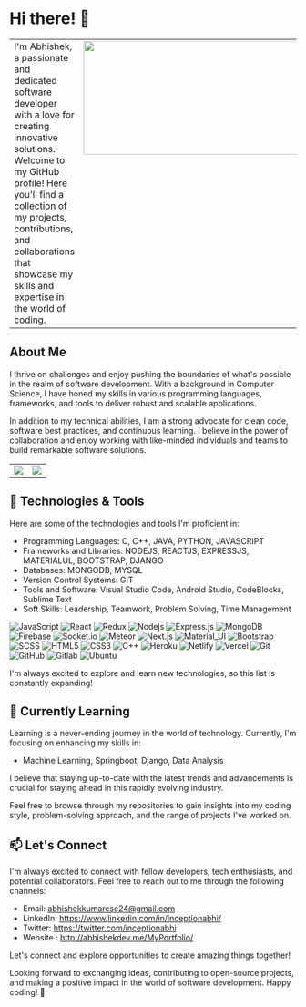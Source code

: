 # Hi there! 👋


<table>
    <tr>
    <td valign="top">
      I'm Abhishek, a passionate and dedicated software developer with a love for creating innovative solutions. Welcome to my GitHub profile! Here you'll find a collection of my projects, contributions, and collaborations that showcase my skills and expertise in the world of coding.
    </td>
    <td valign="top">
      <img src="https://github.com/inceptionabhishek/inceptionabhishek/assets/65409282/2b3e598a-791d-4930-a1b5-75c8d8f1ff57" height="200px" width="1000px" />
    </td>
  </tr>
 </table>
  

## About Me

I thrive on challenges and enjoy pushing the boundaries of what's possible in the realm of software development. With a background in Computer Science, I have honed my skills in various programming languages, frameworks, and tools to deliver robust and scalable applications.

In addition to my technical abilities, I am a strong advocate for clean code, software best practices, and continuous learning. I believe in the power of collaboration and enjoy working with like-minded individuals and teams to build remarkable software solutions.
<table>
  <tr>
    <td valign="top"><img src="https://github-readme-stats.vercel.app/api/top-langs/?username=inceptionabhishek&layout=compact&show_icons=true&title_color=ffffff&icon_color=34abeb&text_color=daf7dc&bg_color=151515"/></td>
    <td valign="top"><img src="https://github-readme-stats.vercel.app/api?username=inceptionabhishek&show_icons=true&title_color=ffffff&icon_color=34abeb&text_color=daf7dc&bg_color=151515"/></td>
  </tr>
</table>


## 🔧 Technologies & Tools

Here are some of the technologies and tools I'm proficient in:

- Programming Languages: C, C++, JAVA, PYTHON, JAVASCRIPT 
- Frameworks and Libraries: NODEJS, REACTJS, EXPRESSJS, MATERIALUL, BOOTSTRAP, DJANGO
- Databases: MONGODB, MYSQL
- Version Control Systems: GIT
- Tools and Software: Visual Studio Code, Android Studio, CodeBlocks, Sublime Text
- Soft Skills: Leadership, Teamwork, Problem Solving, Time Management


![JavaScript](https://img.shields.io/badge/-JavaScript-black?style=flat-square&logo=javascript)
![React](https://img.shields.io/badge/-React-black?style=flat-square&logo=react)
![Redux](https://img.shields.io/badge/-Redux-black?style=flat-square&logo=Redux)
![Nodejs](https://img.shields.io/badge/-Nodejs-black?style=flat-square&logo=Node.js)
![Express.js](https://img.shields.io/badge/-Express-black?style=flat-square&logo=expressjs)
![MongoDB](https://img.shields.io/badge/-MongoDB-black?style=flat-square&logo=mongodb)
![Firebase](https://img.shields.io/badge/-Firebase-black?style=flat-square&logo=Firebase)
![Socket.io](https://img.shields.io/badge/-Socket-black?style=flat-square&logo=socket.io)
![Meteor](https://img.shields.io/badge/-Meteor-black?style=flat-square&logo=Meteor)
![Next.js](https://img.shields.io/badge/-Next-black?style=flat-square&logo=Next.js)
![Material_UI](https://img.shields.io/badge/-Material_UI-black?style=flat-square&logo=material-ui)
![Bootstrap](https://img.shields.io/badge/-Bootstrap-black?style=flat-square&logo=bootstrap)
![SCSS](https://img.shields.io/badge/-SCSS-black?style=flat-square&logo=SASS)
![HTML5](https://img.shields.io/badge/-HTML5-black?style=flat-square&logo=html5&logoColor=white)
![CSS3](https://img.shields.io/badge/-CSS3-black?style=flat-square&logo=css3)
![C++](https://img.shields.io/badge/-C++-black?style=flat-square&logo=c)
![Heroku](https://img.shields.io/badge/-Heroku-black?style=flat-square&logo=heroku)
![Netlify](https://img.shields.io/badge/-Netlify-black?style=flat-square&logo=netlify)
![Vercel](https://img.shields.io/badge/-Vercel-black?style=flat-square&logo=vercel)
![Git](https://img.shields.io/badge/-Git-black?style=flat-square&logo=git)
![GitHub](https://img.shields.io/badge/-GitHub-black?style=flat-square&logo=github)
![Gitlab](https://img.shields.io/badge/-Gitlab-black?style=flat-square&logo=gitlab)
![Ubuntu](https://img.shields.io/badge/-Ubuntu-black?style=flat-square&logo=ubuntu)

I'm always excited to explore and learn new technologies, so this list is constantly expanding!

## 🌱 Currently Learning

Learning is a never-ending journey in the world of technology. Currently, I'm focusing on enhancing my skills in:

- Machine Learning, Springboot, Django, Data Analysis

I believe that staying up-to-date with the latest trends and advancements is crucial for staying ahead in this rapidly evolving industry.

Feel free to browse through my repositories to gain insights into my coding style, problem-solving approach, and the range of projects I've worked on.

## 📫 Let's Connect

I'm always excited to connect with fellow developers, tech enthusiasts, and potential collaborators. Feel free to reach out to me through the following channels:

- Email: abhishekkumarcse24@gmail.com
- LinkedIn: https://www.linkedin.com/in/inceptionabhi/
- Twitter: https://twitter.com/inceptionabhi
- Website : http://abhishekdev.me/MyPortfolio/

Let's connect and explore opportunities to create amazing things together!

Looking forward to exchanging ideas, contributing to open-source projects, and making a positive impact in the world of software development. Happy coding! 🚀
